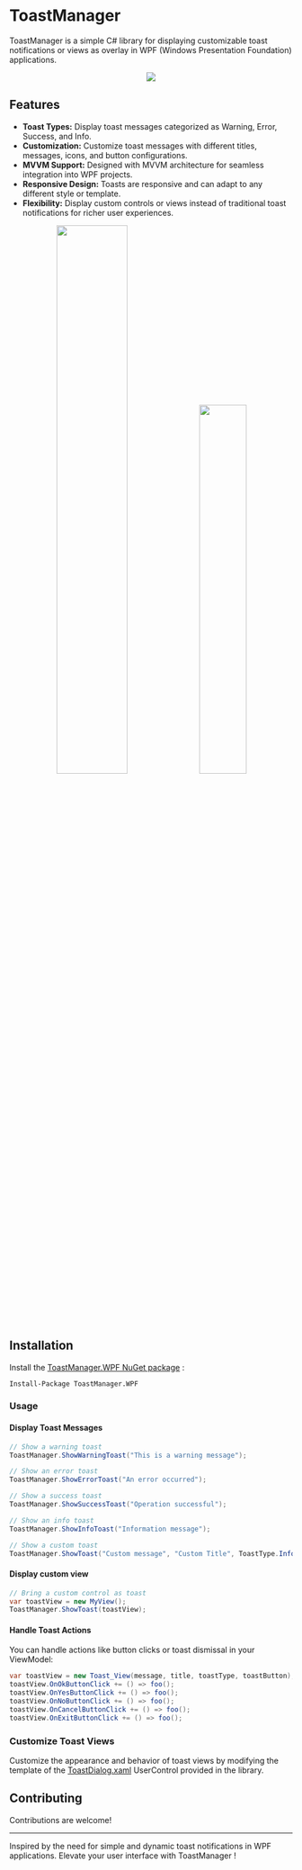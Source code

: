 # ToastManager

ToastManager is a simple C# library for displaying customizable toast notifications or views as overlay in WPF (Windows Presentation Foundation) applications.

<p align="center">
  <img src="https://github.com/user-attachments/assets/af698db3-e2c6-40d9-a55d-1c19d291e9be">
</p>

## Features


- **Toast Types:** Display toast messages categorized as Warning, Error, Success, and Info.
- **Customization:** Customize toast messages with different titles, messages, icons, and button configurations.
- **MVVM Support:** Designed with MVVM architecture for seamless integration into WPF projects.
- **Responsive Design:** Toasts are responsive and can adapt to any different style or template.
- **Flexibility:** Display custom controls or views instead of traditional toast notifications for richer user experiences.

<p align="center">
  <img src="https://github.com/user-attachments/assets/28fe0bee-baa2-463c-acdf-4f9e595c9330" Height="50%" width="50%">
  <img src="https://github.com/user-attachments/assets/a4b2eacd-58ae-46c8-aeb9-31d579ab3de2" Height="41%" width="41%">
</p>

  
## Installation

Install the [ToastManager.WPF NuGet package](https://www.nuget.org/packages/ToastManager.WPF/) :
```
Install-Package ToastManager.WPF
```

### Usage

#### Display Toast Messages

```cs
// Show a warning toast
ToastManager.ShowWarningToast("This is a warning message");

// Show an error toast
ToastManager.ShowErrorToast("An error occurred");

// Show a success toast
ToastManager.ShowSuccessToast("Operation successful");

// Show an info toast
ToastManager.ShowInfoToast("Information message");

// Show a custom toast
ToastManager.ShowToast("Custom message", "Custom Title", ToastType.Info, ToastButton.Yes | ToastButton.No);
```

#### Display custom view
```cs
// Bring a custom control as toast
var toastView = new MyView();
ToastManager.ShowToast(toastView);
```

#### Handle Toast Actions

You can handle actions like button clicks or toast dismissal in your ViewModel:

```cs
var toastView = new Toast_View(message, title, toastType, toastButton);
toastView.OnOkButtonClick += () => foo();
toastView.OnYesButtonClick += () => foo();
toastView.OnNoButtonClick += () => foo();
toastView.OnCancelButtonClick += () => foo();
toastView.OnExitButtonClick += () => foo();
```

### Customize Toast Views

Customize the appearance and behavior of toast views by modifying the template of the [ToastDialog.xaml](https://github.com/V4SS3UR/ToastManager.WPF/blob/main/ToastManager/ToastDialog.xaml) UserControl provided in the library. 

## Contributing

Contributions are welcome!


---

Inspired by the need for simple and dynamic toast notifications in WPF applications. Elevate your user interface with ToastManager !
